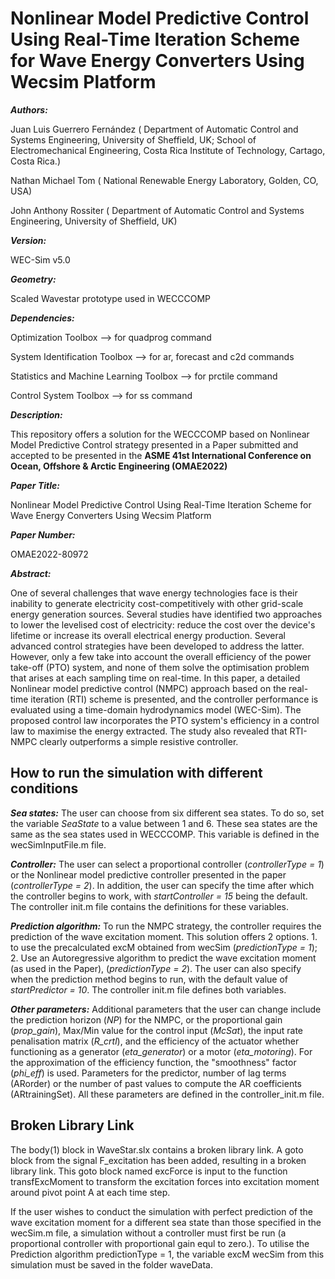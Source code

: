 # Nonlinear Model Predictive Control Using Real-Time Iteration Scheme for Wave Energy Converters Using Wecsim Platform

_**Authors:**_ 
 
Juan Luis Guerrero Fernández 
( Department of Automatic Control and Systems Engineering, University of Sheffield, UK;
   School of Electromechanical Engineering, Costa Rica Institute of Technology, Cartago, Costa Rica.)

Nathan Michael Tom 
( National Renewable Energy Laboratory, Golden, CO, USA)

John Anthony Rossiter
( Department of Automatic Control and Systems Engineering, University of Sheffield, UK)

_**Version:**_  

WEC-Sim v5.0

_**Geometry:**_ 

Scaled Wavestar prototype used in WECCCOMP

_**Dependencies:**_

   Optimization Toolbox 		-->	for quadprog command

   System Identification Toolbox	-->	for ar, forecast and c2d commands

   Statistics and Machine Learning Toolbox -->	for prctile command

   Control System Toolbox		-->	for ss command

_**Description:**_

This repository offers a solution for the WECCCOMP based on Nonlinear Model Predictive Control strategy 
presented in a Paper submitted and accepted to be presented in the **ASME 41st International Conference on Ocean, Offshore & Arctic Engineering (OMAE2022)**

_**Paper Title:**_ 

Nonlinear Model Predictive Control Using Real-Time Iteration Scheme for Wave Energy Converters Using Wecsim Platform

_**Paper Number:**_ 

OMAE2022-80972

_**Abstract:**_ 

One of several challenges that wave energy technologies face is their inability to generate electricity cost-competitively 
with other grid-scale energy generation sources. Several studies have identified two approaches to lower the levelised cost of electricity: 
reduce the cost over the device's lifetime or increase its overall electrical energy production. Several advanced control strategies have been 
developed to address the latter. However, only a few take into account the overall efficiency of the power take-off (PTO) system, and none of
them solve the optimisation problem that arises at each sampling time on real-time. In this paper, a detailed Nonlinear model predictive control (NMPC)
approach based on the real-time iteration (RTI) scheme is presented, and the controller performance is evaluated using a time-domain hydrodynamics model (WEC-Sim).
The proposed control law incorporates the PTO system's efficiency in a control law to maximise the energy extracted. The study also revealed that RTI-NMPC clearly 
outperforms a simple resistive controller.

## How to run the simulation with different conditions 

_**Sea states:**_ The user can choose from six different sea states. To do so, set the variable _SeaState_ to a value between 1 and 6. These sea states are the same as the sea states used in WECCCOMP. This variable is defined in the wecSimInputFile.m file.

_**Controller:**_ The user can select a proportional controller (_controllerType = 1_) or the Nonlinear model predictive controller presented in the paper (_controllerType = 2_). In addition, the user can specify the time after which the controller begins to work, with _startController = 15_ being the default. The controller init.m file contains the definitions for these variables.

_**Prediction algorithm:**_ To run the NMPC strategy, the controller requires the prediction of the wave excitation moment. 
This solution offers 2 options. 1. to use the precalculated excM obtained from wecSim (_predictionType  = 1_); 2. Use an Autoregressive algorithm to predict the wave excitation moment (as used in the Paper), (_predictionType  = 2_). The user can also specify when the prediction method begins to run, with the default value of _startPredictor = 10_. The controller init.m file defines both variables.

_**Other parameters:**_ Additional parameters that the user can change include the prediction horizon (_NP_) for the NMPC, or the proportional gain (_prop_gain_), Max/Min value for the control input (_McSat_), the input rate penalisation matrix (_R_crtl_), and the efficiency of the actuator whether functioning as a generator (_eta_generator_) or a motor (_eta_motoring_). For the approximation of the efficiency function, the "smoothness" factor (_phi_eff_) is used.  Parameters for the predictor, number of lag terms (ARorder) or the number of past values to compute the AR coefficients (ARtrainingSet). All these parameters are defined in the controller_init.m file.

## Broken Library Link

The body(1) block in WaveStar.slx contains a broken library link. 
A goto block from the signal F_excitation has been added, resulting in a broken library link.
This goto block named excForce is input to the function transfExcMoment
to transform the excitation forces into excitation moment around pivot point A at each time step.

If the user wishes to conduct the simulation with perfect prediction of the wave excitation moment for a different sea state than
those specified in the wecSim.m file, a simulation without a controller must first be run (a proportional controller with proportional
gain equl to zero.). To utilise the Prediction algorithm predictionType = 1, the variable excM wecSim from this simulation must be 
saved in the folder waveData.


